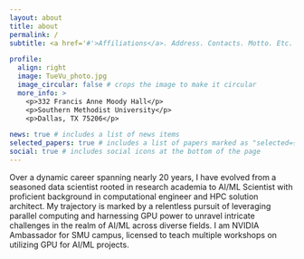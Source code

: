 ```yaml
---
layout: about
title: about
permalink: /
subtitle: <a href='#'>Affiliations</a>. Address. Contacts. Motto. Etc.

profile:
  align: right
  image: TueVu_photo.jpg
  image_circular: false # crops the image to make it circular
  more_info: >
    <p>332 Francis Anne Moody Hall</p>
    <p>Southern Methodist University</p>
    <p>Dallas, TX 75206</p>

news: true # includes a list of news items
selected_papers: true # includes a list of papers marked as "selected={true}"
social: true # includes social icons at the bottom of the page
---
```


Over a dynamic career spanning nearly 20 years, I have evolved from a seasoned data scientist rooted in research academia to AI/ML Scientist with proficient background in computational engineer and HPC solution architect. My trajectory is marked by a relentless pursuit of leveraging parallel computing and harnessing GPU power to unravel intricate challenges in the realm of AI/ML across diverse fields.
I am NVIDIA Ambassador for SMU campus, licensed to teach multiple workshops on utilizing GPU for AI/ML projects.
